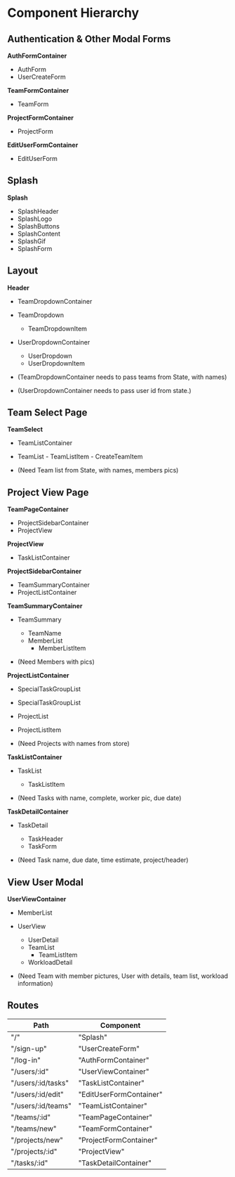 # Component Hierarchy

## Authentication & Other Modal Forms

**AuthFormContainer**
 - AuthForm
 - UserCreateForm

**TeamFormContainer**
 - TeamForm

**ProjectFormContainer**
 - ProjectForm

**EditUserFormContainer**
 - EditUserForm


## Splash

**Splash**
 - SplashHeader
  - SplashLogo
  - SplashButtons
 - SplashContent
  - SplashGif
  - SplashForm

## Layout

**Header**
 - TeamDropdownContainer
  - TeamDropdown
    - TeamDropdownItem
 - UserDropdownContainer
   - UserDropdown
    - UserDropdownItem

  - (TeamDropdownContainer needs to pass teams from State, with names)
  - (UserDropdownContainer needs to pass user id from state.)


## Team Select Page
**TeamSelect**
  - TeamListContainer
   - TeamList
    - TeamListItem
    - CreateTeamItem

  - (Need Team list from State, with names, members pics)


## Project View Page
**TeamPageContainer**
- ProjectSidebarContainer
- ProjectView

**ProjectView**
 - TaskListContainer

**ProjectSidebarContainer**
  - TeamSummaryContainer
  - ProjectListContainer

**TeamSummaryContainer**
  - TeamSummary
    - TeamName
    - MemberList
      - MemberListItem

  - (Need Members with pics)

**ProjectListContainer**
 - SpecialTaskGroupList
  - SpecialTaskGroupList
 - ProjectList
  - ProjectListItem

 - (Need Projects with names from store)


**TaskListContainer**
  - TaskList
    - TaskListItem

  - (Need Tasks with name, complete, worker pic, due date)

**TaskDetailContainer**
  - TaskDetail
    - TaskHeader
    - TaskForm

  - (Need Task name, due date, time estimate, project/header)


## View User Modal
**UserViewContainer**
  - MemberList
  - UserView
    - UserDetail
    - TeamList
      - TeamListItem
    - WorkloadDetail

  - (Need Team with member pictures, User with details, team list, workload information)

 ## Routes

 |Path   | Component   |
 |-------|-------------|
 | "/"  | "Splash" |
 | "/sign-up"| "UserCreateForm" |
 | "/log-in" | "AuthFormContainer" |
 | "/users/:id" | "UserViewContainer" |
 | "/users/:id/tasks" | "TaskListContainer" |
 | "/users/:id/edit"  | "EditUserFormContainer" |
 | "/users/:id/teams" | "TeamListContainer" |
 | "/teams/:id" | "TeamPageContainer" |
 | "/teams/new" | "TeamFormContainer" |
 | "/projects/new" | "ProjectFormContainer" |
 | "/projects/:id" | "ProjectView" |
 | "/tasks/:id" | "TaskDetailContainer" |
